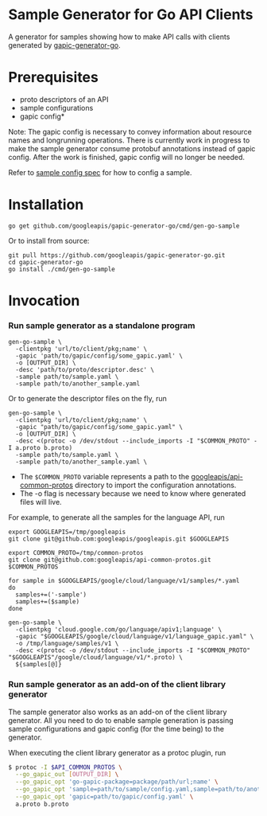 Sample Generator for Go API Clients
===========================

A generator for samples showing how to make API calls with clients generated by [gapic-generator-go](https://github.com/googleapis/gapic-generator-go).

Prerequisites
===========================
- proto descriptors of an API
- sample configurations
- gapic config*

Note: The gapic config is necessary to convey information about resource names and longrunning operations. There is currently work in progress to make the sample generator
consume protobuf annotations instead of gapic config. After the work is finished, gapic config will no longer be needed.

Refer to [sample config spec](https://github.com/googleapis/gapic-generator/blob/d633cd88ca98320ab921eafebd93942fffe5fed4/src/main/proto/com/google/api/codegen/samplegen/v1p2/sample_config_v1p2.proto) for how to config a sample.

Installation
===========================
`go get github.com/googleapis/gapic-generator-go/cmd/gen-go-sample`

Or to install from source:
```
git pull https://github.com/googleapis/gapic-generator-go.git
cd gapic-generator-go
go install ./cmd/gen-go-sample
```

Invocation
===========================
### Run sample generator as a standalone program
```
gen-go-sample \
  -clientpkg 'url/to/client/pkg;name' \
  -gapic 'path/to/gapic/config/some_gapic.yaml' \
  -o [OUTPUT_DIR] \
  -desc 'path/to/proto/descriptor.desc' \
  -sample path/to/sample.yaml \
  -sample path/to/another_sample.yaml
```

Or to generate the descriptor files on the fly, run

```
gen-go-sample \
  -clientpkg 'url/to/client/pkg;name' \
  -gapic "path/to/gapic/config/some_gapic.yaml" \
  -o [OUTPUT_DIR] \
  -desc <(protoc -o /dev/stdout --include_imports -I "$COMMON_PROTO" -I a.proto b.proto)
  -sample path/to/sample.yaml \
  -sample path/to/another_sample.yaml \
```

- The `$COMMON_PROTO` variable represents a path to the [googleapis/api-common-protos](https://github.com/googleapis/api-common-protos) directory to import the configuration annotations.
- The -o flag is necessary because we need to know where generated files will live.

For example, to generate all the samples for the language API, run
```
export GOOGLEAPIS=/tmp/googleapis
git clone git@github.com:googleapis/googleapis.git $GOOGLEAPIS

export COMMON_PROTO=/tmp/common-protos
git clone git@github.com:googleapis/api-common-protos.git $COMMON_PROTOS

for sample in $GOOGLEAPIS/google/cloud/language/v1/samples/*.yaml
do
  samples+=('-sample')
  samples+=($sample)
done

gen-go-sample \
  -clientpkg 'cloud.google.com/go/language/apiv1;language' \
  -gapic "$GOOGLEAPIS/google/cloud/language/v1/language_gapic.yaml" \
  -o /tmp/language/samples/v1 \
  -desc <(protoc -o /dev/stdout --include_imports -I "$COMMON_PROTO" "$GOOGLEAPIS"/google/cloud/language/v1/*.proto) \
  ${samples[@]}
```

### Run sample generator as an add-on of the client library generator
The sample generator also works as an add-on of the client library generator. All you need to do to enable sample generation
is passing sample configurations and gapic config (for the time being) to the generator.

When executing the client library generator as a protoc plugin, run
```bash
$ protoc -I $API_COMMON_PROTOS \
  --go_gapic_out [OUTPUT_DIR] \
  --go_gapic_opt 'go-gapic-package=package/path/url;name' \
  --go_gapic_opt 'sample=path/to/sample/config.yaml,sample=path/to/another/sample/config.yaml' \
  --go_gapic_opt 'gapic=path/to/gapic/config.yaml' \
  a.proto b.proto
```
